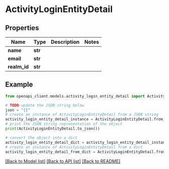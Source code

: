 # ActivityLoginEntityDetail


## Properties

Name | Type | Description | Notes
------------ | ------------- | ------------- | -------------
**name** | **str** |  | 
**email** | **str** |  | 
**realm_id** | **str** |  | 

## Example

```python
from openapi_client.models.activity_login_entity_detail import ActivityLoginEntityDetail

# TODO update the JSON string below
json = "{}"
# create an instance of ActivityLoginEntityDetail from a JSON string
activity_login_entity_detail_instance = ActivityLoginEntityDetail.from_json(json)
# print the JSON string representation of the object
print(ActivityLoginEntityDetail.to_json())

# convert the object into a dict
activity_login_entity_detail_dict = activity_login_entity_detail_instance.to_dict()
# create an instance of ActivityLoginEntityDetail from a dict
activity_login_entity_detail_from_dict = ActivityLoginEntityDetail.from_dict(activity_login_entity_detail_dict)
```
[[Back to Model list]](../README.md#documentation-for-models) [[Back to API list]](../README.md#documentation-for-api-endpoints) [[Back to README]](../README.md)



